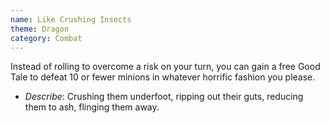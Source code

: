 ```yaml
---
name: Like Crushing Insects
theme: Dragon
category: Combat
---
```


Instead of rolling to overcome a risk on your turn, you can gain a free Good Tale to defeat 10 or fewer minions in whatever horrific fashion you please. 

* *Describe*: Crushing them underfoot, ripping out their guts, reducing them to ash, flinging them away.